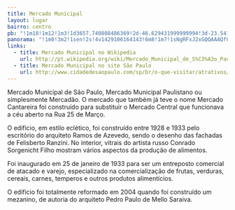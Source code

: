 ```yaml
---
title: Mercado Municipal
layout: lugar
bairro: centro
pb: "!1m18!1m12!1m3!1d3657.740808486369!2d-46.629431999999994!3d-23.541822999999994!2m3!1f0!2f0!3f0!3m2!1i1024!2i768!4f13.1!3m3!1m2!1s0x94ce58f8d3b23833%3A0x4345710cb4844221!2sMercado+Municipal+de+S%C3%A3o+Paulo!5e0!3m2!1sen!2sbr!4v1427340242298"
panorama: "!1m0!3m2!1sen!2s!4v1429106164143!6m8!1m7!1sNgRFxJ2xGQQAAAQfCgT4ew!2m2!1d-23.541578!2d-46.629833!3f2.837733097601817!4f9.109510440046733!5f0.7820865974627469"
links: 
  - title: Mercado Municipal no Wikipedia
    url: http://pt.wikipedia.org/wiki/Mercado_Municipal_de_S%C3%A3o_Paulo
  - title: Mercado Municipal no site São Paulo
    url: http://www.cidadedesaopaulo.com/sp/br/o-que-visitar/atrativos/pontos-turisticos/4346-mercado-municipal
---
```

Mercado Municipal de São Paulo, Mercado Municipal Paulistano ou simplesmente Mercadão. O mercado que também já teve o nome Mercado Cantareira foi construído para substituir o Mercado Central que funcionava a céu aberto na Rua 25 de Março.

O edifício, em estilo eclético, foi construído entre 1928 e 1933 pelo escritório do arquiteto Ramos de Azevedo, sendo o desenho das fachadas de Felisberto Ranzini. No interior, vitrais do artista russo Conrado Sorgenicht Filho mostram vários aspectos da produção de alimentos.

Foi inaugurado em 25 de janeiro de 1933 para ser um entreposto comercial de atacado e varejo, especializado na comercialização de frutas, verduras, cereais, carnes, temperos e outros produtos alimentícios.

O edifício foi totalmente reformado em 2004 quando foi construído um mezanino, de autoria do arquiteto Pedro Paulo de Mello Saraiva.